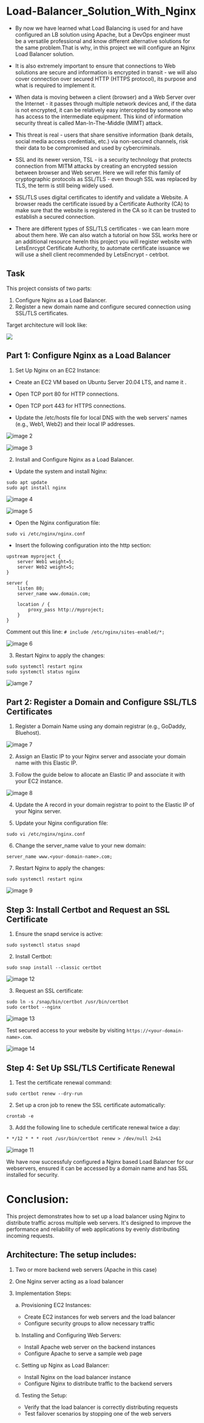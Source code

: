 # Load-Balancer_Solution_With_Nginx

* By now we have learned what Load Balancing is used for and have configured an LB solution using Apache, but a DevOps engineer must be a versatile professional and know different alternative solutions for the same problem.That is why, in this project we will configure an Nginx Load Balancer solution.

* It is also extremely important to ensure that connections to Web solutions are secure and information is encrypted in transit - we will also cover connection over secured HTTP (HTTPS protocol), its purpose and what is required to implement it.

* When data is moving between a client (browser) and a Web Server over the Internet - it passes through multiple network devices and, if the data is not encrypted, it can be relatively easy intercepted by someone who has 
access to the intermediate equipment. This kind of information security threat is called Man-In-The-Middle (MIMT) attack.

* This threat is real - users that share sensitive information (bank details, social media access credentials, etc.) via non-secured channels, risk their data to be compromised and used by cybercriminals.

* SSL and its newer version, TSL - is a security technology that protects connection from MITM attacks by creating an encrypted session between browser and Web server. Here we will refer this family of cryptographic protocols as SSL/TLS - even though SSL was replaced by TLS, the term is still being widely used.

* SSL/TLS uses digital certificates to identify and validate a Website. A browser reads the certificate issued by a Certificate Authority (CA) to make sure that the website is registered in the CA so it can be trusted to establish a secured connection.

* There are different types of SSL/TLS certificates - we can learn more about them here. We can also watch a tutorial on how SSL works here or an additional resource hereIn this project you will register website with LetsEnrcypt Certificate Authority, to automate certificate issuance we will use a shell client recommended by LetsEncrypt - cetrbot.


## Task

This project consists of two parts:
1. Configure Nginx as a Load Balancer.
2. Register a new domain name and configure secured connection using SSL/TLS certificates.

Target architecture will look like:

![](./images/diagram.png)




## Part 1: Configure Nginx as a Load Balancer

1. Set Up Nginx on an EC2 Instance:

* Create an EC2 VM based on Ubuntu Server 20.04 LTS, and name it .

* Open TCP port 80 for HTTP connections.

* Open TCP port 443 for HTTPS connections.

* Update the /etc/hosts file for local DNS with the web servers' names (e.g., Web1, Web2) and their local IP addresses.

![image 2](https://github.com/Captnfresh/Load-Balancer_Solution_With_Nginx/blob/main/LBS%20with%20Nginx%20and%20SSL%20and%20TLS/image%202.jpg)

![image 3](https://github.com/Captnfresh/Load-Balancer_Solution_With_Nginx/blob/main/LBS%20with%20Nginx%20and%20SSL%20and%20TLS/image%203.jpg)


2. Install and Configure Nginx as a Load Balancer.

* Update the system and install Nginx:
```
sudo apt update
sudo apt install nginx
```
![image 4](https://github.com/Captnfresh/Load-Balancer_Solution_With_Nginx/blob/main/LBS%20with%20Nginx%20and%20SSL%20and%20TLS/image%204.jpg)

![image 5](https://github.com/Captnfresh/Load-Balancer_Solution_With_Nginx/blob/main/LBS%20with%20Nginx%20and%20SSL%20and%20TLS/image%205.jpg)


* Open the Nginx configuration file:

```
sudo vi /etc/nginx/nginx.conf
```

* Insert the following configuration into the http section:

```
upstream myproject {
    server Web1 weight=5;
    server Web2 weight=5;
}

server {
    listen 80;
    server_name www.domain.com;

    location / {
        proxy_pass http://myproject;
    }
}
```
Comment out this line: ```# include /etc/nginx/sites-enabled/*;```

![image 6](https://github.com/Captnfresh/Load-Balancer_Solution_With_Nginx/blob/main/LBS%20with%20Nginx%20and%20SSL%20and%20TLS/image%206.jpg)

3. Restart Nginx to apply the changes:

```
sudo systemctl restart nginx
sudo systemctl status nginx
```
![iamge 7](https://github.com/Captnfresh/Load-Balancer_Solution_With_Nginx/blob/main/LBS%20with%20Nginx%20and%20SSL%20and%20TLS/iamge%207.jpg)

## Part 2: Register a Domain and Configure SSL/TLS Certificates

1. Register a Domain Name using any domain registrar (e.g., GoDaddy, Bluehost).

![image 7](https://github.com/Captnfresh/Load-Balancer_Solution_With_Nginx/blob/main/LBS%20with%20Nginx%20and%20SSL%20and%20TLS/image%207.jpg)

2. Assign an Elastic IP to your Nginx server and associate your domain name with this Elastic IP.

3. Follow the guide below to allocate an Elastic IP and associate it with your EC2 instance.

![image 8](https://github.com/Captnfresh/Load-Balancer_Solution_With_Nginx/blob/main/LBS%20with%20Nginx%20and%20SSL%20and%20TLS/image%208.jpg)

4. Update the A record in your domain registrar to point to the Elastic IP of your Nginx server.

5. Update your Nginx configuration file:

```
sudo vi /etc/nginx/nginx.conf 
```

6. Change the server_name value to your new domain:

```
server_name www.<your-domain-name>.com;
```

7. Restart Nginx to apply the changes:

```
sudo systemctl restart nginx
```
![image 9](https://github.com/Captnfresh/Load-Balancer_Solution_With_Nginx/blob/main/LBS%20with%20Nginx%20and%20SSL%20and%20TLS/image%209.jpg)

## Step 3: Install Certbot and Request an SSL Certificate

1. Ensure the snapd service is active:
```
sudo systemctl status snapd
```
2. Install Certbot:
```
sudo snap install --classic certbot
```
![image 12](https://github.com/Captnfresh/Load-Balancer_Solution_With_Nginx/blob/main/LBS%20with%20Nginx%20and%20SSL%20and%20TLS/image%2012.jpg)

3. Request an SSL certificate:

```
sudo ln -s /snap/bin/certbot /usr/bin/certbot
sudo certbot --nginx
```

![image 13](https://github.com/Captnfresh/Load-Balancer_Solution_With_Nginx/blob/main/LBS%20with%20Nginx%20and%20SSL%20and%20TLS/image%2013.jpg)

Test secured access to your website by visiting `https://<your-domain-name>.com`.

![image 14](https://github.com/Captnfresh/Load-Balancer_Solution_With_Nginx/blob/main/LBS%20with%20Nginx%20and%20SSL%20and%20TLS/image%2014.jpg)

## Step 4: Set Up SSL/TLS Certificate Renewal

1. Test the certificate renewal command:
```
sudo certbot renew --dry-run
```

2. Set up a cron job to renew the SSL certificate automatically:
```
crontab -e
```

3. Add the following line to schedule certificate renewal twice a day:

```
* */12 * * * root /usr/bin/certbot renew > /dev/null 2>&1
```

![image 11](https://github.com/Captnfresh/Load-Balancer_Solution_With_Nginx/blob/main/LBS%20with%20Nginx%20and%20SSL%20and%20TLS/image%2011.jpg)

We have now successfuly configured a Nginx based Load Balancer for our webservers, ensured it can be accessed by a domain name and has SSL installed for security.

# Conclusion:

This project demonstrates how to set up a load balancer using Nginx to distribute traffic across multiple web servers. It's designed to improve the performance and reliability of web applications by evenly distributing incoming requests.

## Architecture: The setup includes:
1. Two or more backend web servers (Apache in this case)

2. One Nginx server acting as a load balancer

3. Implementation Steps:

   a. Provisioning EC2 Instances:
   * Create EC2 instances for web servers and the load balancer
   * Configure security groups to allow necessary traffic
 
   b. Installing and Configuring Web Servers:
   * Install Apache web server on the backend instances
   * Configure Apache to serve a sample web page

   c. Setting up Nginx as Load Balancer:
   * Install Nginx on the load balancer instance
   * Configure Nginx to distribute traffic to the backend servers

   d. Testing the Setup:
   * Verify that the load balancer is correctly distributing requests
   * Test failover scenarios by stopping one of the web servers
